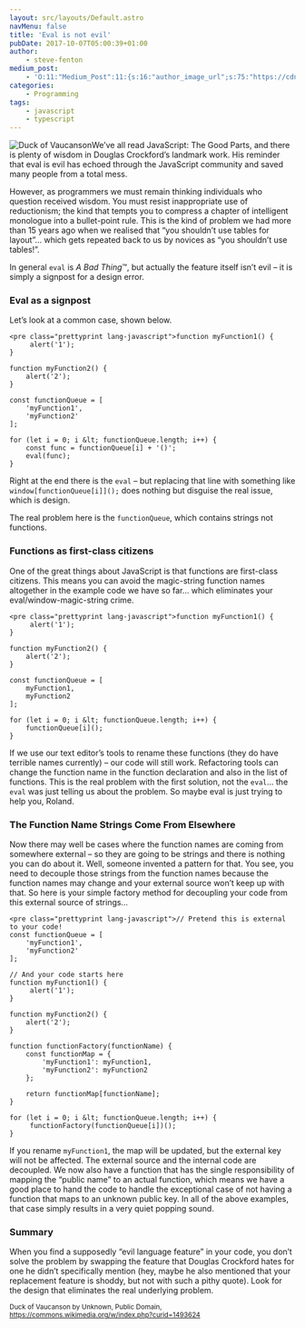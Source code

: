 ```yaml
---
layout: src/layouts/Default.astro
navMenu: false
title: 'Eval is not evil'
pubDate: 2017-10-07T05:00:39+01:00
author:
    - steve-fenton
medium_post:
    - 'O:11:"Medium_Post":11:{s:16:"author_image_url";s:75:"https://cdn-images-1.medium.com/fit/c/400/400/1*eXkhfEuF41g5W_xnc_ydLA.jpeg";s:10:"author_url";s:38:"https://medium.com/@steve.fenton.co.uk";s:11:"byline_name";N;s:12:"byline_email";N;s:10:"cross_link";s:3:"yes";s:2:"id";s:12:"8ad80dc8be55";s:21:"follower_notification";s:3:"yes";s:7:"license";s:19:"all-rights-reserved";s:14:"publication_id";s:2:"-1";s:6:"status";s:5:"draft";s:3:"url";s:51:"https://medium.com/@steve.fenton.co.uk/8ad80dc8be55";}'
categories:
    - Programming
tags:
    - javascript
    - typescript
---
```


![Duck of Vaucanson](https://www.stevefenton.co.uk/wp-content/uploads/2017/10/Duck_of_Vaucanson.jpg)We’ve all read JavaScript: The Good Parts, and there is plenty of wisdom in Douglas Crockford’s landmark work. His reminder that eval is evil has echoed through the JavaScript community and saved many people from a total mess.

However, as programmers we must remain thinking individuals who question received wisdom. You must resist inappropriate use of reductionism; the kind that tempts you to compress a chapter of intelligent monologue into a bullet-point rule. This is the kind of problem we had more than 15 years ago when we realised that “you shouldn’t use tables for layout”… which gets repeated back to us by novices as “you shouldn’t use tables!”.

In general `eval` is *A Bad Thing*™, but actually the feature itself isn’t evil – it is simply a signpost for a design error.

### Eval as a signpost

Let’s look at a common case, shown below.

```
<pre class="prettyprint lang-javascript">function myFunction1() {
     alert('1');
}

function myFunction2() {
    alert('2');
}

const functionQueue = [
    'myFunction1',
    'myFunction2'
];

for (let i = 0; i &lt; functionQueue.length; i++) {
    const func = functionQueue[i] + '()';
    eval(func);
}
```

Right at the end there is the `eval` – but replacing that line with something like `window[functionQueue[i]]();` does nothing but disguise the real issue, which is design.

The real problem here is the `functionQueue`, which contains strings not functions.

### Functions as first-class citizens

One of the great things about JavaScript is that functions are first-class citizens. This means you can avoid the magic-string function names altogether in the example code we have so far… which eliminates your eval/window-magic-string crime.

```
<pre class="prettyprint lang-javascript">function myFunction1() {
     alert('1');
}

function myFunction2() {
    alert('2');
}

const functionQueue = [
    myFunction1,
    myFunction2
];

for (let i = 0; i &lt; functionQueue.length; i++) {
    functionQueue[i]();
}
```

If we use our text editor’s tools to rename these functions (they do have terrible names currently) – our code will still work. Refactoring tools can change the function name in the function declaration and also in the list of functions. This is the real problem with the first solution, not the `eval`… the `eval` was just telling us about the problem. So maybe eval is just trying to help you, Roland.

### The Function Name Strings Come From Elsewhere

Now there may well be cases where the function names are coming from somewhere external – so they are going to be strings and there is nothing you can do about it. Well, someone invented a pattern for that. You see, you need to decouple those strings from the function names because the function names may change and your external source won’t keep up with that. So here is your simple factory method for decoupling your code from this external source of strings…

```
<pre class="prettyprint lang-javascript">// Pretend this is external to your code!
const functionQueue = [
    'myFunction1',
    'myFunction2'
];

// And your code starts here
function myFunction1() {
     alert('1');
}

function myFunction2() {
    alert('2');
}

function functionFactory(functionName) {
    const functionMap = {
        'myFunction1': myFunction1,
        'myFunction2': myFunction2
    };

    return functionMap[functionName];
}

for (let i = 0; i &lt; functionQueue.length; i++) {
     functionFactory(functionQueue[i])();
}
```

If you rename `myFunction1`, the map will be updated, but the external key will not be affected. The external source and the internal code are decoupled. We now also have a function that has the single responsibility of mapping the “public name” to an actual function, which means we have a good place to hand the code to handle the exceptional case of not having a function that maps to an unknown public key. In all of the above examples, that case simply results in a very quiet popping sound.

### Summary

When you find a supposedly “evil language feature” in your code, you don’t solve the problem by swapping the feature that Douglas Crockford hates for one he didn’t specifically mention (hey, maybe he also mentioned that your replacement feature is shoddy, but not with such a pithy quote). Look for the design that eliminates the real underlying problem.

<small>Duck of Vaucanson by Unknown, Public Domain, https://commons.wikimedia.org/w/index.php?curid=1493624</small>